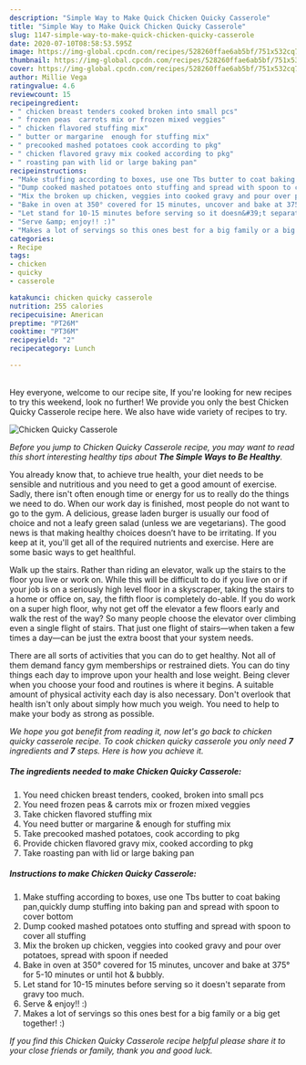 ```yaml
---
description: "Simple Way to Make Quick Chicken Quicky Casserole"
title: "Simple Way to Make Quick Chicken Quicky Casserole"
slug: 1147-simple-way-to-make-quick-chicken-quicky-casserole
date: 2020-07-10T08:58:53.595Z
image: https://img-global.cpcdn.com/recipes/528260ffae6ab5bf/751x532cq70/chicken-quicky-casserole-recipe-main-photo.jpg
thumbnail: https://img-global.cpcdn.com/recipes/528260ffae6ab5bf/751x532cq70/chicken-quicky-casserole-recipe-main-photo.jpg
cover: https://img-global.cpcdn.com/recipes/528260ffae6ab5bf/751x532cq70/chicken-quicky-casserole-recipe-main-photo.jpg
author: Millie Vega
ratingvalue: 4.6
reviewcount: 15
recipeingredient:
- " chicken breast tenders cooked broken into small pcs"
- " frozen peas  carrots mix or frozen mixed veggies"
- " chicken flavored stuffing mix"
- " butter or margarine  enough for stuffing mix"
- " precooked mashed potatoes cook according to pkg"
- " chicken flavored gravy mix cooked according to pkg"
- " roasting pan with lid or large baking pan"
recipeinstructions:
- "Make stuffing according to boxes, use one Tbs butter to coat baking pan,quickly dump stuffing into baking pan and spread with spoon to cover bottom"
- "Dump cooked mashed potatoes onto stuffing and spread with spoon to cover all stuffing"
- "Mix the broken up chicken, veggies into cooked gravy and pour over potatoes, spread with spoon if needed"
- "Bake in oven at 350° covered for 15 minutes, uncover and bake at 375° for 5-10 minutes or until hot &amp; bubbly."
- "Let stand for 10-15 minutes before serving so it doesn&#39;t separate from gravy too much."
- "Serve &amp; enjoy!! :)"
- "Makes a lot of servings so this ones best for a big family or a big get together! :)"
categories:
- Recipe
tags:
- chicken
- quicky
- casserole

katakunci: chicken quicky casserole 
nutrition: 255 calories
recipecuisine: American
preptime: "PT26M"
cooktime: "PT36M"
recipeyield: "2"
recipecategory: Lunch

---
```

<br>
Hey everyone, welcome to our recipe site, If you're looking for new recipes to try this weekend, look no further! We provide you only the best Chicken Quicky Casserole recipe here. We also have wide variety of recipes to try.
<br>


![Chicken Quicky Casserole](https://img-global.cpcdn.com/recipes/528260ffae6ab5bf/751x532cq70/chicken-quicky-casserole-recipe-main-photo.jpg)

<i>Before you jump to Chicken Quicky Casserole recipe, you may want to read this short interesting healthy tips about <strong>The Simple Ways to Be Healthy</strong>.</i>

You already know that, to achieve true health, your diet needs to be sensible and nutritious and you need to get a good amount of exercise. Sadly, there isn't often enough time or energy for us to really do the things we need to do. When our work day is finished, most people do not want to go to the gym. A delicious, grease laden burger is usually our food of choice and not a leafy green salad (unless we are vegetarians). The good news is that making healthy choices doesn’t have to be irritating. If you keep at it, you'll get all of the required nutrients and exercise. Here are some basic ways to get healthful.

Walk up the stairs. Rather than riding an elevator, walk up the stairs to the floor you live or work on. While this will be difficult to do if you live on or if your job is on a seriously high level floor in a skyscraper, taking the stairs to a home or office on, say, the fifth floor is completely do-able. If you do work on a super high floor, why not get off the elevator a few floors early and walk the rest of the way? So many people choose the elevator over climbing even a single flight of stairs. That just one flight of stairs—when taken a few times a day—can be just the extra boost that your system needs. 

There are all sorts of activities that you can do to get healthy. Not all of them demand fancy gym memberships or restrained diets. You can do tiny things each day to improve upon your health and lose weight. Being clever when you choose your food and routines is where it begins. A suitable amount of physical activity each day is also necessary. Don't overlook that health isn't only about simply how much you weigh. You need to help to make your body as strong as possible. 


<i>We hope you got benefit from reading it, now let's go back to chicken quicky casserole recipe. To cook chicken quicky casserole you only need <strong>7</strong> ingredients and <strong>7</strong> steps. Here is how you achieve it.
</i>

##### The ingredients needed to make Chicken Quicky Casserole:

1. You need  chicken breast tenders, cooked, broken into small pcs
1. You need  frozen peas &amp; carrots mix or frozen mixed veggies
1. Take  chicken flavored stuffing mix
1. You need  butter or margarine &amp; enough for stuffing mix
1. Take  precooked mashed potatoes, cook according to pkg
1. Provide  chicken flavored gravy mix, cooked according to pkg
1. Take  roasting pan with lid or large baking pan


##### Instructions to make Chicken Quicky Casserole:

1. Make stuffing according to boxes, use one Tbs butter to coat baking pan,quickly dump stuffing into baking pan and spread with spoon to cover bottom
1. Dump cooked mashed potatoes onto stuffing and spread with spoon to cover all stuffing
1. Mix the broken up chicken, veggies into cooked gravy and pour over potatoes, spread with spoon if needed
1. Bake in oven at 350° covered for 15 minutes, uncover and bake at 375° for 5-10 minutes or until hot &amp; bubbly.
1. Let stand for 10-15 minutes before serving so it doesn&#39;t separate from gravy too much.
1. Serve &amp; enjoy!! :)
1. Makes a lot of servings so this ones best for a big family or a big get together! :)


<i>If you find this Chicken Quicky Casserole recipe helpful please share it to your close friends or family, thank you and good luck.</i>
